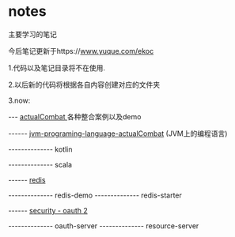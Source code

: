 # notes
主要学习的笔记

今后笔记更新于https://www.yuque.com/ekoc

1.代码以及笔记目录将不在使用.

2.以后新的代码将根据各自内容创建对应的文件夹

3.now:

 --- [actualCombat ]( https://github.com/likedeke/notes/tree/master/actualCombat) 各种整合案例以及demo

 ------ [jvm-programing-language-actualCombat]( https://github.com/likedeke/notes/tree/master/actualCombat/jvm-programing-language-actualCombat) (JVM上的编程语言)

-------------- kotlin

-------------- scala

 ------ [redis]( https://github.com/likedeke/notes/tree/master/actualCombat/redis-actualCombat)

 -------------- redis-demo
 -------------- redis-starter
 
 ------ [security - oauth 2]( https://github.com/likedeke/notes/tree/master/actualCombat/security-actualCombat) 

-------------- oauth-server
-------------- resource-server



